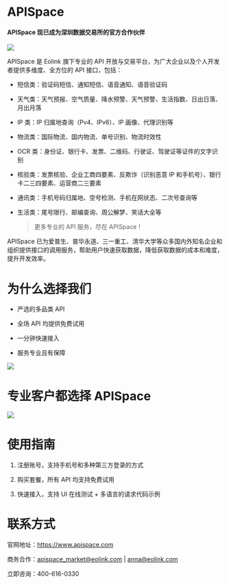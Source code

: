 # APISpace

#### APISpace 现已成为深圳数据交易所的官方合作伙伴

![](http://data.eolinker.com/course/hxte7wp67c51f1462acc073b45524388d6b962423b183ac)

APISpace 是 Eolink 旗下专业的 API 开放与交易平台，为广大企业以及个人开发者提供多维度、全方位的 API 接口，包括：

- 短信类：验证码短信、通知短信、语音通知、语音验证码

- 天气类：天气预报、空气质量、降水预警、天气预警、生活指数、日出日落、月出月落

- IP 类：IP 归属地查询（Pv4、IPv6）、IP 画像、代理识别等

- 物流类：国际物流、国内物流、单号识别、物流时效性

- OCR 类：身份证、银行卡、发票、二维码、行驶证、驾驶证等证件的文字识别

- 核验类：发票核验、企业工商四要素、反欺诈（识别恶意 IP 和手机号）、银行卡二三四要素、运营商二三要素

- 通讯类：手机号码归属地、空号检测、手机在网状态、二次号查询等

- 生活类：尾号限行、邮编查询、周公解梦、笑话大全等
  > 更多专业的 API 服务，尽在 APISpace！

APISpace 已为爱普生、普华永道、三一重工、清华大学等众多国内外知名企业和组织提供接口的调用服务，帮助用户快速获取数据，降低获取数据的成本和难度，提升开发效率。

# 为什么选择我们

- 严选的多品类 API

- 全场 API 均提供免费试用

- 一分钟快速接入

- 服务专业且有保障

![](http://data.eolinker.com/course/xMIiPfj8837837cc078c5919e93c4834970518b4a6e9aa5)

# 专业客户都选择 APISpace

![](http://data.eolinker.com/course/NPBurAFb66613add039d8cdd9b741e9c5fd58daa60c6837)

# 使用指南

1. 注册账号，支持手机号和多种第三方登录的方式

2. 购买套餐，所有 API 均支持免费试用

3. 快速接入，支持 UI 在线测试 + 多语言的请求代码示例

# 联系方式

官网地址：https://www.apispace.com

商务合作：apispace_market@eolink.com | anna@eolink.com

立即咨询：400-616-0330
